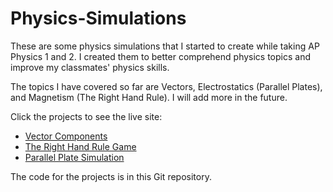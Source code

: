 # Physics-Simulations
These are some physics simulations that I started to create while taking AP Physics 1 and 2. I created them to better comprehend physics topics and improve my classmates' physics skills.

The topics I have covered so far are Vectors, Electrostatics (Parallel Plates), and Magnetism (The Right Hand Rule).
I will add more in the future.

Click the projects to see the live site:

* [Vector Components](https://ashayp.com/vectorcomponents/)
* [The Right Hand Rule Game](https://ashayp.com/righthandrulegame/)
* [Parallel Plate Simulation](https://ashayp.com/parallelplatesimulation/)

The code for the projects is in this Git repository.

